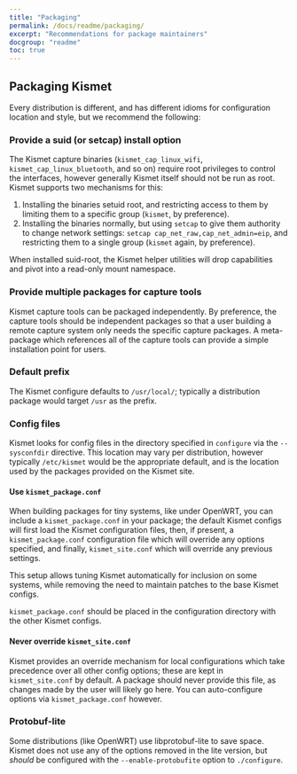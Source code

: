 ```yaml
---
title: "Packaging"
permalink: /docs/readme/packaging/
excerpt: "Recommendations for package maintainers"
docgroup: "readme"
toc: true
---
```


## Packaging Kismet

Every distribution is different, and has different idioms for configuration location and style, but we recommend the following:

### Provide a suid (or setcap) install option

The Kismet capture binaries (`kismet_cap_linux_wifi`, `kismet_cap_linux_bluetooth`, and so on) require root privileges to control the interfaces, however generally Kismet itself should not be run as root.  Kismet supports two mechanisms for this:

1. Installing the binaries setuid root, and restricting access to them by limiting them to a specific group (`kismet`, by preference).
2. Installing the binaries normally, but using `setcap` to give them authority to change network settings: `setcap cap_net_raw,cap_net_admin=eip`, and restricting them to a single group (`kismet` again, by preference).

When installed suid-root, the Kismet helper utilities will drop capabilities and pivot into a read-only mount namespace.

### Provide multiple packages for capture tools

Kismet capture tools can be packaged independently.  By preference, the capture tools should be independent packages so that a user building a remote capture system only needs the specific capture packages.  A meta-package which references all of the capture tools can provide a simple installation point for users.

### Default prefix

The Kismet configure defaults to `/usr/local/`; typically a distribution package would target `/usr` as the prefix.

### Config files

Kismet looks for config files in the directory specified in `configure` via the `--sysconfdir` directive.  This location may vary per distribution, however typically `/etc/kismet` would be the appropriate default, and is the location used by the packages provided on the Kismet site.

#### Use `kismet_package.conf`

When building packages for tiny systems, like under OpenWRT, you can include a `kismet_package.conf` in your package; the default Kismet configs will first load the Kismet configuration files, then, if present, a `kismet_package.conf` configuration file which will override any options specified, and finally, `kismet_site.conf` which will override any previous settings.

This setup allows tuning Kismet automatically for inclusion on some systems, while removing the need to maintain patches to the base Kismet configs.

`kismet_package.conf` should be placed in the configuration directory with the other Kismet configs.

#### Never override `kismet_site.conf`

Kismet provides an override mechanism for local configurations which take precedence over all other config options; these are kept in `kismet_site.conf` by default.  A package should never provide this file, as changes made by the user will likely go here.  You can auto-configure options via `kismet_package.conf` however.

### Protobuf-lite

Some distributions (like OpenWRT) use libprotobuf-lite to save space.  Kismet does not use any of the options removed in the lite version, but *should* be configured with the `--enable-protobufite` option to `./configure`.

